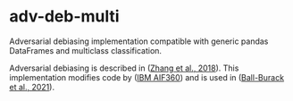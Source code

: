 # adv-deb-multi

Adversarial debiasing implementation compatible with generic pandas DataFrames and multiclass classification.

Adversarial debiasing is described in ([Zhang et al., 2018](https://arxiv.org/abs/1801.07593)). This implementation modifies code by ([IBM AIF360](https://github.com/Trusted-AI/AIF360/blob/master/aif360/algorithms/inprocessing/adversarial_debiasing.py)) and is used in ([Ball-Burack et al., 2021](https://dl.acm.org/doi/10.1145/3442188.3445875)).
